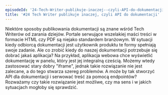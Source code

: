 ```yaml
---
episodeId: '24-Tech-Writer-publikuje-inaczej--czyli-API-do-dokumentacji-eo4j7f'
title: '#24 Tech Writer publikuje inaczej, czyli API do dokumentacji'
---
```


Niektóre sposoby publikowania dokumentacji są znane wśród Tech Writerów od
zarania dziejów. Portale serwujące wszelakiej maści treści w formacie HTML czy
PDF są niejako standardem branżowym. W sytuacji kiedy odbiorcą dokumentacji jest
użytkownik produktu te formy spełniają swoje zadanie. Ale co zrobić kiedy do
naszej dokumentacji potrzebuje się dobrać jakaś aplikacja? Na przykład,
aplikacja webowa chce wyświetlić dokumentację w panelu, który jest jej
integralną cześcią. Możemy wtedy zastosować stary dobry "iframe", jednak takie
rozwiązanie nie jest zalecane, a do tego stwarza szereg problemów. A może by tak
stworzyć API dla dokumentacji i serwować treść za pomocą endpointów? Rozważamy
czy takie rozwiązanie jest możliwe, czy ma sens i w jakich sytuacjach mogłoby
się sprawdzić.
